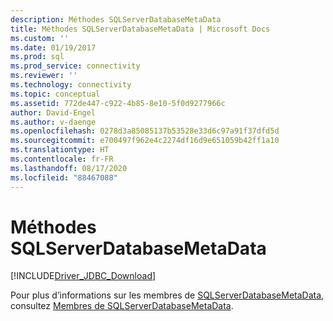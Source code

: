 ```yaml
---
description: Méthodes SQLServerDatabaseMetaData
title: Méthodes SQLServerDatabaseMetaData | Microsoft Docs
ms.custom: ''
ms.date: 01/19/2017
ms.prod: sql
ms.prod_service: connectivity
ms.reviewer: ''
ms.technology: connectivity
ms.topic: conceptual
ms.assetid: 772de447-c922-4b85-8e10-5f0d9277966c
author: David-Engel
ms.author: v-daenge
ms.openlocfilehash: 0278d3a85085137b53528e33d6c97a91f37dfd5d
ms.sourcegitcommit: e700497f962e4c2274df16d9e651059b42ff1a10
ms.translationtype: HT
ms.contentlocale: fr-FR
ms.lasthandoff: 08/17/2020
ms.locfileid: "88467088"
---
```

# <a name="sqlserverdatabasemetadata-methods"></a>Méthodes SQLServerDatabaseMetaData
[!INCLUDE[Driver_JDBC_Download](../../../includes/driver_jdbc_download.md)]

  Pour plus d’informations sur les membres de [SQLServerDatabaseMetaData](../../../connect/jdbc/reference/sqlserverdatabasemetadata-class.md), consultez [Membres de SQLServerDatabaseMetaData](../../../connect/jdbc/reference/sqlserverdatabasemetadata-members.md).  
  
  
